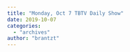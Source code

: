 ```yaml
---
title: "Monday, Oct 7 TBTV Daily Show"
date: 2019-10-07
categories: 
  - "archives"
author: "brantzt"
---
```



